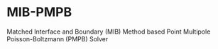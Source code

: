 # MIB-PMPB
 Matched Interface and Boundary (MIB) Method  based Point Multipole Poisson-Boltzmann (PMPB) Solver
